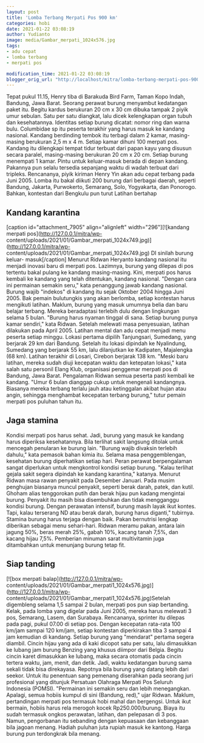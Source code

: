 ```yaml
---
layout: post
title: 'Lomba Terbang Merpati Pos 900 km'
categories: hobi
date: 2021-01-22 03:08:19
author: Yudianto
image: media/Gambar_merpati_1024x576.jpg
tags:
- adu cepat
- lomba terbang
- merpati pos

modification_time: 2021-01-22 03:08:19
blogger_orig_url: "http://localhost/mitra/lomba-terbang-merpati-pos-900-km.html"
---
```


Tepat pukul 11.15, Henry tiba di Barakuda Bird Farm, Taman Kopo Indah,
Bandung, Jawa Barat. Seorang perawat burung menyambut kedatangan paket itu.
Begitu kardus berukuran 20 cm x 30 cm dibuka tampak 2 piyik umur sebulan. Satu
per satu diangkat, lalu dicek kelengkapan organ tubuh dan kesehatannya.
Identitas setiap burung dicatat: nomor ring dan warna bulu. Columbidae sp itu
peserta terakhir yang harus masuk ke kandang nasional. Kandang berdinding
tembok itu terbagi dalam 2 kamar, masing-masing berukuran 2,5 m x 4 m. Setiap
kamar dihuni 100 merpati pos. Kandang itu dilengkapi tempat tidur terbuat dari
papan kayu yang disusun secara paralel, masing-masing berukuran 20 cm x 20 cm.
Setiap burung menempati 1 kamar. Pintu untuk keluar-masuk berada di depan
kandang. Pakannya pun selalu tersedia sepanjang waktu di wadah terbuat dari
tripleks. Rencananya, piyik kiriman Henry Yin akan adu cepat terbang pada Juni
2005. Lomba itu bakal diikuti 200 burung dari berbagai daerah, seperti
Bandung, Jakarta, Purwokerto, Semarang, Solo, Yogyakarta, dan Ponorogo.
Bahkan, kontestan dari Bengkulu pun turut Latihan bertahap

## Kandang karantina

[caption id="attachment_7905" align="alignleft" width="296"][![kandang merpati
pos](http://127.0.0.1/mitra/wp-
content/uploads/2021/01/Gambar_merpati_1024x749.jpg)](http://127.0.0.1/mitra/wp-
content/uploads/2021/01/Gambar_merpati_1024x749.jpg) DI sinilah burung keluar-
masuk[/caption] Menurut Ridwan Heryanto kandang nasional itu menjadi inovasi
baru di merpati pos. Lazimnya, burung yang dilepas di pos tertentu bakal
pulang ke kandang masing-masing. Kini, merpati pos harus kembali ke kandang
yang telah ditentukan, kandang nasional. "Dengan cara ini permainan semakin
seru," kata penanggung jawab kandang nasional. Burung wajib "indekos" di
kandang itu sejak Oktober 2004 hingga Juni 2005. Bak pemain bulutungkis yang
akan berlomba, setiap kontestan harus mengikuti latihan. Maklum, burung yang
masuk umumnya belia dan baru belajar terbang. Mereka beradaptasi terlebih dulu
dengan lingkungan selama 5 bulan. "Burung harus nyaman tinggal di sana. Setiap
burung punya kamar sendiri," kata Ridwan. Setelah melewati masa penyesuaian,
latihan dilakukan pada April 2005. Latihan mental dan adu cepat menjadi menu
peserta setiap minggu. Lokasi pertama dipilih Tanjungsari, Sumedang, yang
berjarak 29 km dari Bandung. Setelah itu lokasi dipindah ke Nyalindung,
Sumedang yang berjarak 55 km, lalu dilanjutkan ke Kadipaten, Majalengka (68
km). Latihan terakhir di Losari, Cirebon berjarak 138 km. "Meski baru latihan,
mereka sudah diuji kecepatan waktu dan ketepatan lokasi," kata salah satu
personil Elang Klub, organisasi penggemar merpati pos di Bandung, Jawa Barat.
Pengalaman Ridwan semua peserta pasti kembali ke kandang. "Umur 6 bulan
dianggap cukup untuk mengenali kandangnya. Biasanya mereka terbang terlalu
jauh atau ketinggalan akibat hujan atau angin, sehingga menghambat kecepatan
terbang burung," tutur pemain merpati pos puluhan tahun itu.

## Jaga stamina

Kondisi merpati pos harus sehat. Jadi, burung yang masuk ke kandang harus
diperiksa kesehatannya. Bila terlihat sakit langsung ditolak untuk mencegah
penularan ke burung lain. "Burung wajib divaksin terlebih dahulu," kata
pemasok bahan kimia itu. Selama masa penggemblengan, kesehatan burung
diperhatikan setiap hari. Peran perawat berpengalaman sangat diperlukan untuk
mengkontrol kondisi setiap burung. "Kalau terlihat gejala sakit segera
dipindah ke kandang karantina," katanya. Menurut Ridwan masa rawan penyakit
pada Desember Januari. Pada musim penghujan biasanya muncul penyakit, seperti
berak darah, patek, dan kutil. Ghoham alias tenggorokan putih dan berak hijau
pun kadang mengintai burung. Penyakit itu masih bisa disembuhkan dan tidak
mengganggu kondisi burung. Dengan perawatan intensif, burung masih layak ikut
kontes. Tapi, kalau terserang ND atau berak darah, burung harus diganti,"
tubirnya. Stamina burung harus terjaga dengan baik. Pakan bernutrisi lengkap
diberikan sebagai menu sehari-hari. Ridwan meramu pakan, antara lain jagung
50%, beras merah 25%, gabah 10%, kacang tanah 7,5%, dan kacang hijau 7,5%.
Pemberian minuman sarat multivitamin juga ditambahkan untuk menunjang burung
tetap fit.

## Siap tanding

[![box merpati balap](http://127.0.0.1/mitra/wp-
content/uploads/2021/01/Gambar_merpati1_1024x576.jpg)](http://127.0.0.1/mitra/wp-
content/uploads/2021/01/Gambar_merpati1_1024x576.jpg)Setelah digembleng selama
1,5 sampai 2 bulan, merpati pos pun siap bertanding. Kelak, pada lomba yang
digelar pada Juni 2005, mereka harus melewati 3 pos, Semarang, Lasem, dan
Surabaya. Rencananya, sprinter itu dilepas pada pagi, pukul 07.00 di setiap
pos. Dengan kecepatan rata-rata 100 km/jam sampai 120 km/jam, setiap kontestan
diperkirakan tiba 3 sampai 4 jam kemudian di kandang. Setiap burung yang
"mendarat" pertama segera diambil. Cincin hijau yang ada di kaki dicopot satu
per satu, lalu dimasukkan ke lubang jam burung Benzing yang khusus diimpor
dari Belgia. Begitu cincin karet dimasukkan ke lubang, maka secara otomatis
pada cincin tertera waktu, jam, menit, dan detik. Jadi, waktu kedatangan
burung sama sekali tidak bisa direkayasa. Repotnya bila burung yang datang
lebih dari seekor. Untuk itu penentuan sang pemenang diserahkan pada seorang
juri profesional yang ditunjuk Persatuan Olahraga Merpati Pos Seluruh
Indonesia (POMSI). "Permainan ini semakin seru dan lebih menegangkan. Apalagi,
semua hobiis kumpul di sini (Bandung, red)," ujar Ridwan. Maklum, pertandingan
merpati pos termasuk hobi mahal dan bergengsi. Untuk ikut bermain, hobiis
harus rela merogoh kocek Rp250.000/burung. Biaya itu sudah termasuk ongkos
perawatan, latihan, dan pelepasan di 3 pos. Namun, pengorbanan itu sebanding
dengan kepuasaan dan kebanggaan bila jagoan menang. Hadiah puluhan juta rupiah
masuk ke kantong. Harga burung pun terdongkrak bila menang.


